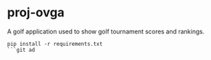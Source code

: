 # proj-ovga
 A golf application used to show golf tournament scores and rankings.

```
pip install -r requirements.txt
```git ad
